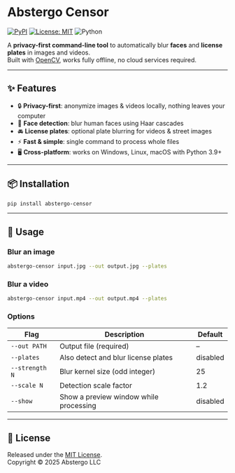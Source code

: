 # Abstergo Censor

[![PyPI](https://img.shields.io/pypi/v/abstergo-censor.svg)](https://pypi.org/project/abstergo-censor/)
[![License: MIT](https://img.shields.io/badge/License-MIT-green.svg)](LICENSE)
![Python](https://img.shields.io/badge/python-3.9%2B-blue.svg)

A **privacy-first command-line tool** to automatically blur **faces** and **license plates** in images and videos.  
Built with [OpenCV](https://opencv.org/), works fully offline, no cloud services required.

---

## ✨ Features
- 🔒 **Privacy-first**: anonymize images & videos locally, nothing leaves your computer  
- 👥 **Face detection**: blur human faces using Haar cascades  
- 🚘 **License plates**: optional plate blurring for videos & street images  
- ⚡ **Fast & simple**: single command to process whole files  
- 🖥️ **Cross-platform**: works on Windows, Linux, macOS with Python 3.9+  

---

## 📦 Installation

```bash
pip install abstergo-censor
```

---

## 🚀 Usage

### Blur an image
```bash
abstergo-censor input.jpg --out output.jpg --plates
```

### Blur a video
```bash
abstergo-censor input.mp4 --out output.mp4 --plates
```

### Options
| Flag           | Description                               | Default   |
|----------------|-------------------------------------------|-----------|
| `--out PATH`   | Output file (required)                    | –         |
| `--plates`     | Also detect and blur license plates        | disabled  |
| `--strength N` | Blur kernel size (odd integer)             | 25        |
| `--scale N`    | Detection scale factor                     | 1.2       |
| `--show`       | Show a preview window while processing     | disabled  |

---

## 📜 License
Released under the [MIT License](LICENSE).  
Copyright © 2025 Abstergo LLC
